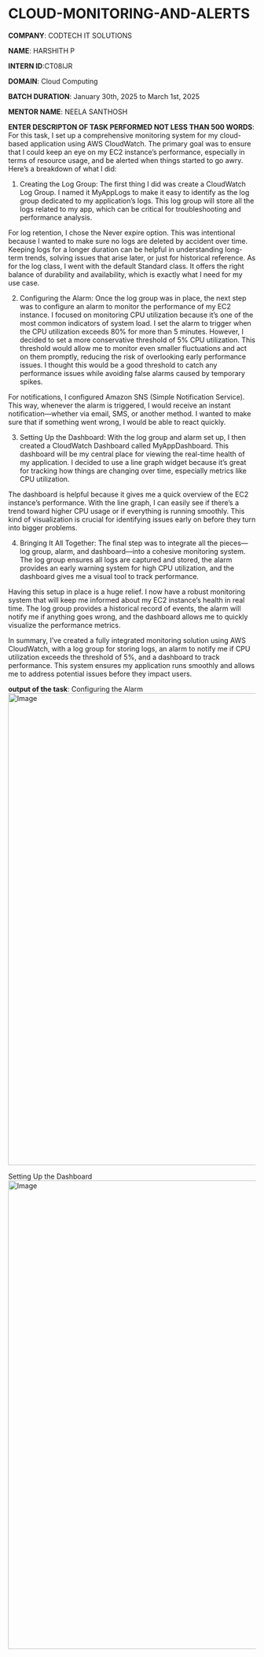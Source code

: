 # CLOUD-MONITORING-AND-ALERTS
**COMPANY**: CODTECH IT SOLUTIONS

**NAME**: HARSHITH P

**INTERN ID**:CT08IJR

**DOMAIN**: Cloud Computing

**BATCH DURATION**: January 30th, 2025 to March 1st, 2025

**MENTOR NAME**: NEELA SANTHOSH

**ENTER DESCRIPTON OF TASK PERFORMED NOT LESS THAN 500 WORDS**:
For this task, I set up a comprehensive monitoring system for my cloud-based application using AWS CloudWatch. The primary goal was to ensure that I could keep an eye on my EC2 instance’s performance, especially in terms of resource usage, and be alerted when things started to go awry. Here’s a breakdown of what I did:

1. Creating the Log Group:
The first thing I did was create a CloudWatch Log Group. I named it MyAppLogs to make it easy to identify as the log group dedicated to my application’s logs. This log group will store all the logs related to my app, which can be critical for troubleshooting and performance analysis.

For log retention, I chose the Never expire option. This was intentional because I wanted to make sure no logs are deleted by accident over time. Keeping logs for a longer duration can be helpful in understanding long-term trends, solving issues that arise later, or just for historical reference. As for the log class, I went with the default Standard class. It offers the right balance of durability and availability, which is exactly what I need for my use case.

2. Configuring the Alarm:
Once the log group was in place, the next step was to configure an alarm to monitor the performance of my EC2 instance. I focused on monitoring CPU utilization because it’s one of the most common indicators of system load. I set the alarm to trigger when the CPU utilization exceeds 80% for more than 5 minutes. However, I decided to set a more conservative threshold of 5% CPU utilization. This threshold would allow me to monitor even smaller fluctuations and act on them promptly, reducing the risk of overlooking early performance issues. I thought this would be a good threshold to catch any performance issues while avoiding false alarms caused by temporary spikes.

For notifications, I configured Amazon SNS (Simple Notification Service). This way, whenever the alarm is triggered, I would receive an instant notification—whether via email, SMS, or another method. I wanted to make sure that if something went wrong, I would be able to react quickly.

3. Setting Up the Dashboard:
With the log group and alarm set up, I then created a CloudWatch Dashboard called MyAppDashboard. This dashboard will be my central place for viewing the real-time health of my application. I decided to use a line graph widget because it’s great for tracking how things are changing over time, especially metrics like CPU utilization.

The dashboard is helpful because it gives me a quick overview of the EC2 instance’s performance. With the line graph, I can easily see if there’s a trend toward higher CPU usage or if everything is running smoothly. This kind of visualization is crucial for identifying issues early on before they turn into bigger problems.

4. Bringing It All Together:
The final step was to integrate all the pieces—log group, alarm, and dashboard—into a cohesive monitoring system. The log group ensures all logs are captured and stored, the alarm provides an early warning system for high CPU utilization, and the dashboard gives me a visual tool to track performance.

Having this setup in place is a huge relief. I now have a robust monitoring system that will keep me informed about my EC2 instance’s health in real time. The log group provides a historical record of events, the alarm will notify me if anything goes wrong, and the dashboard allows me to quickly visualize the performance metrics.

In summary, I’ve created a fully integrated monitoring solution using AWS CloudWatch, with a log group for storing logs, an alarm to notify me if CPU utilization exceeds the threshold of 5%, and a dashboard to track performance. This system ensures my application runs smoothly and allows me to address potential issues before they impact users.

**output of the task**:
Configuring the Alarm 
<img width="960" alt="Image" src="https://github.com/user-attachments/assets/622c9bdd-62e1-4657-a6a5-0344b8ac5bb3" />

Setting Up the Dashboard
<img width="953" alt="Image" src="https://github.com/user-attachments/assets/a9615036-2545-4285-816a-8e6eaf7f4d2a" />
